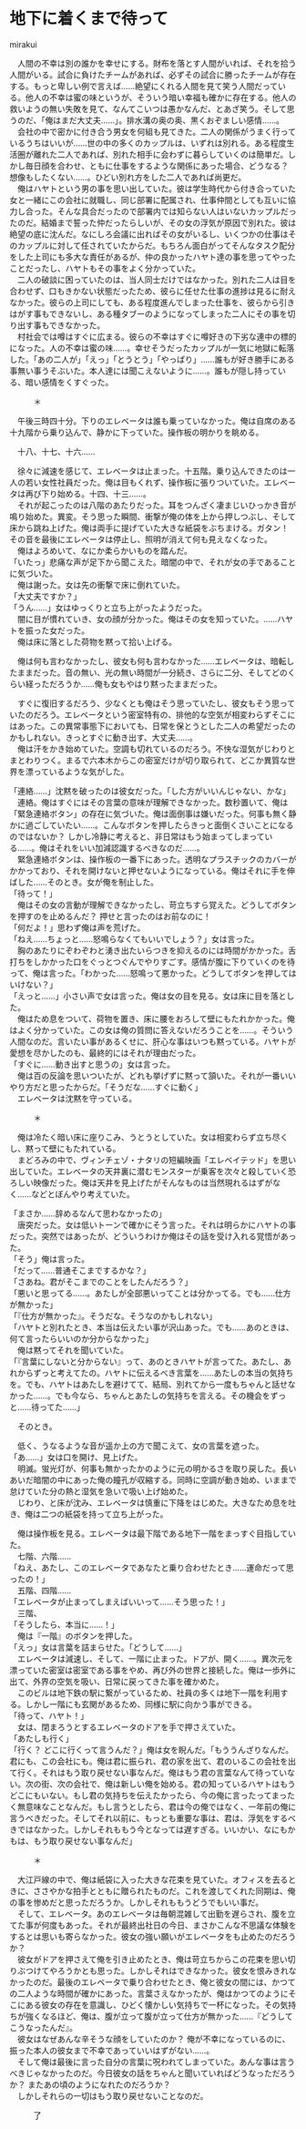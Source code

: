 # 地下に着くまで待って

mirakui

　人間の不幸は別の誰かを幸せにする。財布を落とす人間がいれば、それを拾う人間がいる。試合に負けたチームがあれば、必ずその試合に勝ったチームが存在する。もっと卑しい例で言えば……絶望にくれる人間を見て笑う人間だっている。他人の不幸は蜜の味というが、そういう暗い幸福も確かに存在する。他人の救いようの無い失敗を見て、なんてこいつは愚かなんだ、とあざ笑う。そして思うのだ、「俺はまだ大丈夫……」。排水溝の奥の奥、黒くおぞましい感情……。  
　会社の中で密かに付き合う男女を何組も見てきた。二人の関係がうまく行っているうちはいいが……世の中の多くのカップルは、いずれは別れる。ある程度生活圏が離れた二人であれば、別れた相手に会わずに暮らしていくのは簡単だ。しかし毎日顔を合わせ、ともに仕事をするような関係にあった場合、どうなる？ 想像もしたくない……。ひどい別れ方をした二人であれば尚更だ。  
　俺はハヤトという男の事を思い出していた。彼は学生時代から付き合っていた女と一緒にこの会社に就職し、同じ部署に配属され、仕事仲間としても互いに協力し合った。そんな具合だったので部署内では知らない人はいないカップルだったのだ。結婚まで誓った仲だったらしいが、その女の浮気が原因で別れた。彼は絶望の底に沈んだ。なにしろ会議に出ればその女がいるし、いくつかの仕事はそのカップルに対して任されていたからだ。もちろん面白がってそんなタスク配分をした上司にも多大な責任があるが、仲の良かったハヤト達の事を思ってやったことだったし、ハヤトもその事をよく分かっていた。  
　二人の破談に困っていたのは、当人同士だけではなかった。別れた二人は目を合わせず、口もきかない状態だったため、彼らに任せた仕事の進捗は見るに耐えなかった。彼らの上司にしても、ある程度進んでしまった仕事を、彼らから引きはがす事もできないし、ある種タブーのようになってしまった二人にその事を切り出す事もできなかった。  
　村社会では噂はすぐに広まる。彼らの不幸はすぐに噂好きの下劣な連中の標的になった。人の不幸は蜜の味……。幸せそうだったカップルが一気に地獄に転落した。「あの二人が」「えっ」「とうとう」「やっぱり」……誰もが好き勝手にある事無い事うそぶいた。本人達には聞こえないように……。誰もが隠し持っている、暗い感情をくすぐった。

　　　＊

　午後三時四十分。下りのエレベータは誰も乗っていなかった。俺は自席のある十九階から乗り込んで、静かに下っていた。操作板の明かりを眺める。

　十八、十七、十六……

　徐々に減速を感じて、エレベータは止まった。十五階。乗り込んできたのは一人の若い女性社員だった。俺は目もくれず、操作板に張りついていた。エレベータは再び下り始める。十四、十三……。  
　それが起こったのは八階のあたりだった。耳をつんざく凄まじいひっかき音が鳴り始めた。異変。そう思った瞬間、衝撃が俺の体を上から押しつぶし、そして床から跳ね上げた。俺は両手に提げていた大きな紙袋をぶちまける。ガタン！ その音を最後にエレベータは停止し、照明が消えて何も見えなくなった。  
　俺はよろめいて、なにか柔らかいものを踏んだ。  
「いたっ」悲痛な声が足下から聞こえた。暗闇の中で、それが女の手であることに気づいた。  
　俺は謝った。女は先の衝撃で床に倒れていた。  
「大丈夫ですか？」  
「うん……」女はゆっくりと立ち上がったようだった。  
　闇に目が慣れていき、女の顔が分かった。俺はその女を知っていた。……ハヤトを振った女だった。  
　俺は床に落とした荷物を黙って拾い上げる。

　俺は何も言わなかったし、彼女も何も言わなかった……エレベータは、暗転したままだった。音の無い、光の無い時間が一分続き、さらに二分、そしてどのくらい経っただろうか……俺も女もやはり黙ったままだった。

　すぐに復旧するだろう、少なくとも俺はそう思っていたし、彼女もそう思っていたのだろう。エレベータという密室特有の、排他的な空気が相変わらずそこにはあった。この異常事態下においても、日常を保とうとした二人の希望だったのかもしれない。きっとすぐに動き出す、大丈夫……。  
　俺は汗をかき始めていた。空調も切れているのだろう。不快な湿気がじわりとまとわりつく。まるで六本木からこの密室だけが切り取られて、どこか異質な世界を漂っているような気がした。

「連絡……」沈黙を破ったのは彼女だった。「した方がいいんじゃない、かな」  
　連絡。俺はすぐにはその言葉の意味が理解できなかった。数秒置いて、俺は「緊急連絡ボタン」の存在に気づいた。俺は面倒事は嫌いだった。何事も無く静かに過ごしていたい……。こんなボタンを押したらきっと面倒くさいことになるのではないか？ しかし冷静に考えると、非日常はもう始まってしまっている……。俺はそれをいい加減認識するべきなのだ……。  
　緊急連絡ボタンは、操作板の一番下にあった。透明なプラスチックのカバーがかかっており、それを開けないと押せないようになっている。俺はそれに手を伸ばした……そのとき。女が俺を制止した。  
「待って！」  
　俺はその女の言動が理解できなかったし、苛立ちすら覚えた。どうしてボタンを押すのを止めるんだ？ 押せと言ったのはお前なのに！  
「何だよ！」思わず俺は声を荒げた。  
「ねえ……ちょっと……怒鳴らなくてもいいでしょう？」女は言った。  
　胸のあたりにぞわぞわと湧き出たいらつきを抑えるのには時間がかかった。舌打ちをしかかった口をぐっとつぐんでやりすごす。感情が腹に下りていくのを待って、俺は言った。「わかった……怒鳴って悪かった。どうしてボタンを押してはいけない？」  
「えっと……」小さい声で女は言った。俺は女の目を見る。女は床に目を落とした。  
　俺はため息をついて、荷物を置き、床に腰をおろして壁にもたれかかった。俺はよく分かっていた。この女は俺の質問に答えないだろうことを……。そういう人間なのだ。言いたい事があるくせに、肝心な事はいつも黙っている。ハヤトが愛想を尽かしたのも、最終的にはそれが理由だった。  
「すぐに……動き出すと思うの」女は言った。  
　俺は百の反論を思いついたが、どれも挙げずに黙って頷いた。それが一番いいやり方だと思ったからだ。「そうだな……すぐに動く」  
　エレベータは沈黙を守っている。

　　　＊

　俺は冷たく暗い床に座りこみ、うとうとしていた。女は相変わらず立ち尽くし、黙って壁にもたれている。  
　まどろみの中で、ヴィンチェゾ・ナタリの短編映画「エレベイテッド」を思い出していた。エレベータの天井裏に潜むモンスターが乗客を次々と殺していく恐ろしい映像だった。俺は天井を見上げたがそんなものは当然現れるはずがなく……などとぼんやり考えていた。

「まさか……辞めるなんて思わなかったの」  
　唐突だった。女は低いトーンで確かにそう言った。それは明らかにハヤトの事だった。突然ではあったが、どういうわけか俺はその話を受け入れる覚悟があった。  
「そう」俺は言った。  
「だって……普通そこまでするかな？」  
「さあね。君がそこまでのことをしたんだろう？」  
「悪いと思ってる……。あたしが全部悪いってことは分かってる。でも……仕方が無かった」  
「『仕方が無かった』。そうだな。そうなのかもしれない」  
「ハヤトと別れたとき、本当は伝えたい事が沢山あった。でも……あのときは、何て言ったらいいのか分からなかった」  
　俺は黙ってそれを聞いていた。  
「『言葉にしないと分からない』って、あのときハヤトが言ってた。あたし、あれからずっと考えてたの。ハヤトに伝えるべき言葉を……あたしの本当の気持ちを。でも、ハヤトはあたしを避けてて、結局、別れてから一度もちゃんと話せなかった……。でも今なら、ちゃんとあたしの気持ちを言える。その機会をずっと……待ってた……」

　そのとき。

　低く、うなるような音が遥か上の方で聞こえて、女の言葉を遮った。  
「あ……」女は口を開け、見上げた。  
　明滅。蛍光灯が、何事も無かったかのように元の明かるさを取り戻した。長いあいだ暗闇の中にあった俺の瞳孔が収縮する。同時に空調が動き始め、いままで怠けていた分の熱と湿気を急いで吸い上げ始めた。  
　じわり、と床が沈み、エレベータは慎重に下降をはじめた。大きなため息を吐き、俺は二つの紙袋を持って立ち上がった。

　俺は操作板を見る。エレベータは最下階である地下一階をまっすぐ目指していた。  
　七階、六階……  
「ねえ、あたし、このエレベータであなたと乗り合わせたとき……運命だって思ったの！」  
　五階、四階……  
「エレベータが止まってしまえばいいって……そう思った！」  
　三階、  
「そうしたら、本当に……！」  
　俺は『一階』のボタンを押した。  
「えっ」女は言葉を詰まらせた。「どうして……」  
　エレベータは減速し、そして、一階に止まった。ドアが、開く……。異次元を漂っていた密室は密室である事をやめ、再び外の世界と接続した。俺は一歩外に出て、外界の空気を吸い、日常に戻ってきた事を確かめた。  
　このビルは地下鉄の駅に繋がっているため、社員の多くは地下一階を利用する。しかし一階にも玄関があるため、同様に駅に向かう事ができる。  
「待って、ハヤト！」  
　女は、閉まろうとするエレベータのドアを手で押さえていた。  
「あたしも行く」  
「行く？ どこに行くって言うんだ？」俺は女を睨んだ。「もううんざりなんだ。君にも、この会社にも。俺は君に振られ、君の家を出て、君のいるこの会社を出て行く。それはもう取り戻せない事なんだ。俺はもう君の言葉なんて待っていない。次の街、次の会社で、俺は新しい俺を始める。君の知っているハヤトはもうどこにもいない。もし君の気持ちを伝えたかったら、今の俺に言ったってまったく無意味なことなんだ。もし言うとしたら、君は今の俺ではなく、一年前の俺に言うべきだった。そしてそれ以前に、もっとも重要な事は、君は、浮気をするべきではなかった。しかしそれももう今となっては遅すぎる。いいかい、なにもかもは、もう取り戻せない事なんだ」

　　　＊

　大江戸線の中で、俺は紙袋に入った大きな花束を見ていた。オフィスを去るときに、ささやかな拍手とともに贈られたものだ。これを渡してくれた同期は、俺の事を惨めだと思っただろうか。しかしそれももうどうでもいい事だ。  
　そして、エレベータ。あのエレベータは毎朝混雑して出勤を遅らされ、腹を立てた事が何度もあった。それが最終出社日の今日、まさかこんな不思議な体験をするとは思いも寄らなかった。彼女の強い願いがエレベータをも止めたのだろうか？  
　彼女がドアを押さえて俺を引き止めたとき、俺は苛立ちからこの花束を思い切りぶつけてやろうかとも思った。しかしそれはできなかった。彼女を恨みきれなかったのだ。最後のエレベータで乗り合わせたとき、俺と彼女の間には、かつての二人ような時間が確かにあった。言葉さえなかったが、俺はかつてのようにそこにある彼女の存在を意識し、ひどく懐かしい気持ちで一杯になった。その気持ちが強くなるほど、俺は、腹が立って腹が立って仕方が無かった……『どうしてこうなったんだ』。  
　彼女はなぜあんな辛そうな顔をしていたのか？ 俺が不幸になっているのに、振った本人の彼女まで不幸であっていいはずがない……。  
　そして俺は最後に言った自分の言葉に呪われてしまっていた。あんな事は言うべきじゃなかったのだ。今日彼女の話をちゃんと聞いていればどうなっただろうか？ またあの頃のようになれたのだろうか？  
　しかしそれらの一切はもう取り戻せないことなのだ。

　　　了  
